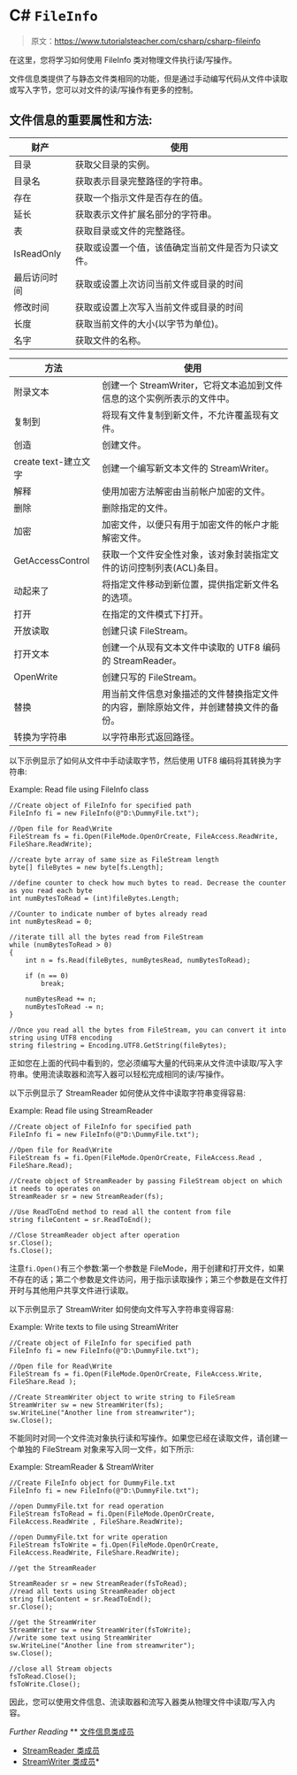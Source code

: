 # C# `FileInfo`

> 原文：<https://www.tutorialsteacher.com/csharp/csharp-fileinfo>

在这里，您将学习如何使用 FileInfo 类对物理文件执行读/写操作。

文件信息类提供了与静态文件类相同的功能，但是通过手动编写代码从文件中读取或写入字节，您可以对文件的读/写操作有更多的控制。

## 文件信息的重要属性和方法:

| 财产 | 使用 |
| --- | --- |
| 目录 | 获取父目录的实例。 |
| 目录名 | 获取表示目录完整路径的字符串。 |
| 存在 | 获取一个指示文件是否存在的值。 |
| 延长 | 获取表示文件扩展名部分的字符串。 |
| 表 | 获取目录或文件的完整路径。 |
| IsReadOnly | 获取或设置一个值，该值确定当前文件是否为只读文件。 |
| 最后访问时间 | 获取或设置上次访问当前文件或目录的时间 |
| 修改时间 | 获取或设置上次写入当前文件或目录的时间 |
| 长度 | 获取当前文件的大小(以字节为单位)。 |
| 名字 | 获取文件的名称。 |

| 方法 | 使用 |
| --- | --- |
| 附录文本 | 创建一个 StreamWriter，它将文本追加到文件信息的这个实例所表示的文件中。 |
| 复制到 | 将现有文件复制到新文件，不允许覆盖现有文件。 |
| 创造 | 创建文件。 |
| create text-建立文字 | 创建一个编写新文本文件的 StreamWriter。 |
| 解释 | 使用加密方法解密由当前帐户加密的文件。 |
| 删除 | 删除指定的文件。 |
| 加密 | 加密文件，以便只有用于加密文件的帐户才能解密文件。 |
| GetAccessControl | 获取一个文件安全性对象，该对象封装指定文件的访问控制列表(ACL)条目。 |
| 动起来了 | 将指定文件移动到新位置，提供指定新文件名的选项。 |
| 打开 | 在指定的文件模式下打开。 |
| 开放读取 | 创建只读 FileStream。 |
| 打开文本 | 创建一个从现有文本文件中读取的 UTF8 编码的 StreamReader。 |
| OpenWrite | 创建只写的 FileStream。 |
| 替换 | 用当前文件信息对象描述的文件替换指定文件的内容，删除原始文件，并创建替换文件的备份。 |
| 转换为字符串 | 以字符串形式返回路径。 |

以下示例显示了如何从文件中手动读取字节，然后使用 UTF8 编码将其转换为字符串:

Example: Read file using FileInfo class

```
//Create object of FileInfo for specified path 
FileInfo fi = new FileInfo(@"D:\DummyFile.txt");

//Open file for Read\Write
FileStream fs = fi.Open(FileMode.OpenOrCreate, FileAccess.ReadWrite, FileShare.ReadWrite); 

//create byte array of same size as FileStream length
byte[] fileBytes = new byte[fs.Length];

//define counter to check how much bytes to read. Decrease the counter as you read each byte
int numBytesToRead = (int)fileBytes.Length;

//Counter to indicate number of bytes already read
int numBytesRead = 0;

//iterate till all the bytes read from FileStream
while (numBytesToRead > 0)
{
    int n = fs.Read(fileBytes, numBytesRead, numBytesToRead);

    if (n == 0)
        break;

    numBytesRead += n;
    numBytesToRead -= n;
}

//Once you read all the bytes from FileStream, you can convert it into string using UTF8 encoding
string filestring = Encoding.UTF8.GetString(fileBytes); 
```

正如您在上面的代码中看到的，您必须编写大量的代码来从文件流中读取/写入字符串。使用流读取器和流写入器可以轻松完成相同的读/写操作。

以下示例显示了 StreamReader 如何使从文件中读取字符串变得容易:

Example: Read file using StreamReader

```
//Create object of FileInfo for specified path 
FileInfo fi = new FileInfo(@"D:\DummyFile.txt");

//Open file for Read\Write
FileStream fs = fi.Open(FileMode.OpenOrCreate, FileAccess.Read , FileShare.Read); 

//Create object of StreamReader by passing FileStream object on which it needs to operates on
StreamReader sr = new StreamReader(fs);

//Use ReadToEnd method to read all the content from file
string fileContent = sr.ReadToEnd();

//Close StreamReader object after operation
sr.Close();
fs.Close(); 
```

注意`fi.Open()`有三个参数:第一个参数是 FileMode，用于创建和打开文件，如果不存在的话；第二个参数是文件访问，用于指示读取操作；第三个参数是在文件打开时与其他用户共享文件进行读取。

以下示例显示了 StreamWriter 如何使向文件写入字符串变得容易:

Example: Write texts to file using StreamWriter

```
//Create object of FileInfo for specified path 
FileInfo fi = new FileInfo(@"D:\DummyFile.txt");

//Open file for Read\Write
FileStream fs = fi.Open(FileMode.OpenOrCreate, FileAccess.Write, FileShare.Read ); 

//Create StreamWriter object to write string to FileSream
StreamWriter sw = new StreamWriter(fs);
sw.WriteLine("Another line from streamwriter");
sw.Close(); 
```

不能同时对同一个文件流对象执行读和写操作。如果您已经在读取文件，请创建一个单独的 FileStream 对象来写入同一文件，如下所示:

Example: StreamReader & StreamWriter

```
//Create FileInfo object for DummyFile.txt
FileInfo fi = new FileInfo(@"D:\DummyFile.txt");

//open DummyFile.txt for read operation
FileStream fsToRead = fi.Open(FileMode.OpenOrCreate, FileAccess.ReadWrite , FileShare.ReadWrite); 

//open DummyFile.txt for write operation
FileStream fsToWrite = fi.Open(FileMode.OpenOrCreate, FileAccess.ReadWrite, FileShare.ReadWrite); 

//get the StreamReader

StreamReader sr = new StreamReader(fsToRead);
//read all texts using StreamReader object
string fileContent = sr.ReadToEnd();
sr.Close();

//get the StreamWriter
StreamWriter sw = new StreamWriter(fsToWrite);
//write some text using StreamWriter
sw.WriteLine("Another line from streamwriter");
sw.Close();

//close all Stream objects
fsToRead.Close();
fsToWrite.Close(); 
```

因此，您可以使用文件信息、流读取器和流写入器类从物理文件中读取/写入内容。

*Further Reading* **   [文件信息类成员](https://msdn.microsoft.com/en-us/library/system.io.fileinfo(v=vs.110).aspx)
*   [StreamReader 类成员](https://msdn.microsoft.com/en-us/library/system.io.streamreader(v=vs.110).aspx)
*   [StreamWriter 类成员](https://msdn.microsoft.com/en-us/library/system.io.stringwriter(v=vs.110).aspx)*